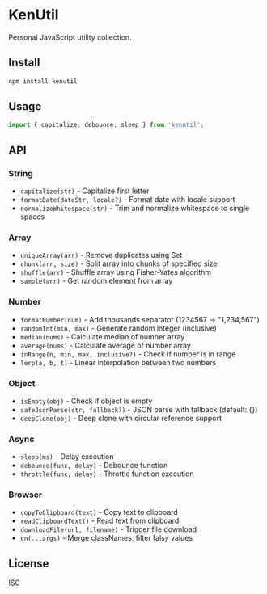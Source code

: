 # KenUtil

Personal JavaScript utility collection.

## Install

```bash
npm install kenutil
```

## Usage

```javascript
import { capitalize, debounce, sleep } from 'kenutil';
```

## API

### String
- `capitalize(str)` - Capitalize first letter
- `formatDate(dateStr, locale?)` - Format date with locale support
- `normalizeWhitespace(str)` - Trim and normalize whitespace to single spaces

### Array
- `uniqueArray(arr)` - Remove duplicates using Set
- `chunk(arr, size)` - Split array into chunks of specified size
- `shuffle(arr)` - Shuffle array using Fisher-Yates algorithm
- `sample(arr)` - Get random element from array

### Number
- `formatNumber(num)` - Add thousands separator (1234567 → "1,234,567")
- `randomInt(min, max)` - Generate random integer (inclusive)
- `median(nums)` - Calculate median of number array
- `average(nums)` - Calculate average of number array
- `inRange(n, min, max, inclusive?)` - Check if number is in range
- `lerp(a, b, t)` - Linear interpolation between two numbers

### Object
- `isEmpty(obj)` - Check if object is empty
- `safeJsonParse(str, fallback?)` - JSON parse with fallback (default: {})
- `deepClone(obj)` - Deep clone with circular reference support

### Async
- `sleep(ms)` - Delay execution
- `debounce(func, delay)` - Debounce function
- `throttle(func, delay)` - Throttle function execution

### Browser
- `copyToClipboard(text)` - Copy text to clipboard
- `readClipboardText()` - Read text from clipboard
- `downloadFile(url, filename)` - Trigger file download
- `cn(...args)` - Merge classNames, filter falsy values

## License

ISC
